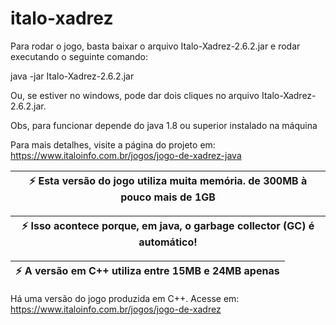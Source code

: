 # italo-xadrez

Para rodar o jogo, basta baixar o arquivo Italo-Xadrez-2.6.2.jar e rodar executando o seguinte comando:

java -jar Italo-Xadrez-2.6.2.jar

Ou, se estiver no windows, pode dar dois cliques no arquivo Italo-Xadrez-2.6.2.jar.

Obs, para funcionar depende do java 1.8 ou superior instalado na máquina

Para mais detalhes, visite a página do projeto em: https://www.italoinfo.com.br/jogos/jogo-de-xadrez-java

|  :zap:  Esta versão do jogo utiliza muita memória. de 300MB à pouco mais de 1GB   |
|-----------------------------------------------------------------------------------|

|  :zap:  Isso acontece porque, em java, o garbage collector (GC) é automático!     |
|-----------------------------------------------------------------------------------|

|  :zap:  A versão em C++ utiliza entre 15MB e 24MB apenas  |
|-----------------------------------------------------------|

Há uma versão do jogo produzida em C++. Acesse em: https://www.italoinfo.com.br/jogos/jogo-de-xadrez
